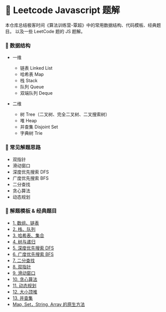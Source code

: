 # 🤔 Leetcode Javascript 题解

本仓库总结极客时间《算法训练营-覃超》中的常用数据结构、代码模板、经典题目。
以及一些 LeetCode 题的 JS 题解。

### 💯 数据结构

- 一维

  - 链表 Linked List
  - 哈希表 Map
  - 栈 Stack
  - 队列 Queue
  - 双端队列 Deque

- 二维
  - 树 Tree（二叉树、完全二叉树、二叉搜索树）
  - 堆 Heap
  - 并查集 Disjoint Set
  - 字典树 Trie

### 🌲 常见解题思路

- 双指针
- 滑动窗口
- 深度优先搜索 DFS
- 广度优先搜索 BFS
- 二分查找
- 贪心算法
- 动态规划

### 🤔 解题模板 & 经典题目

- [1. 数组、链表](https://github.com/ufresh2013/-algorithm015/blob/master/%E4%BB%A3%E7%A0%81%E6%A8%A1%E6%9D%BF/1.%20%E6%95%B0%E7%BB%84%E3%80%81%E9%93%BE%E8%A1%A8%E3%80%81%E5%93%88%E5%B8%8C%E8%A1%A8.md)
- [2. 栈、队列]()
- [3. 哈希表、集合]()
- [4. 树与递归]()
- [5. 深度优先搜索 DFS]()
- [6. 广度优先搜索 BFS]()
- [7. 二分查找]()
- [8. 双指针]()
- [9. 滑动窗口]()
- [10. 贪心算法]()
- [11. 动态规划]()
- [12. 大小顶堆]()
- [13. 并查集]()
- [Map, Set，String, Array 的原生方法](https://github.com/ufresh2013/-algorithm015/blob/master/%E4%BB%A3%E7%A0%81%E6%A8%A1%E6%9D%BF/13.%20JS%E5%B7%A5%E5%85%B7%E6%96%B9%E6%B3%95.md)
